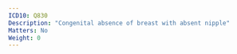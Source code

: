 ```yaml
---
ICD10: Q830
Description: "Congenital absence of breast with absent nipple"
Matters: No
Weight: 0
---
```


